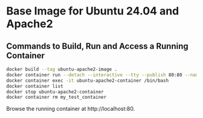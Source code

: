 # Base Image for Ubuntu 24.04 and Apache2

## Commands to Build, Run and Access a Running Container

```sh
docker build --tag ubuntu-apache2-image .
docker container run --detach --interactive --tty --publish 80:80 --name ubuntu-apache2-container ubuntu-apache2-image
docker container exec -it ubuntu-apache2-container /bin/bash
docker container list
docker stop ubuntu-apache2-container
docker container rm my_test_container
```

Browse the running container at http://localhost:80.
